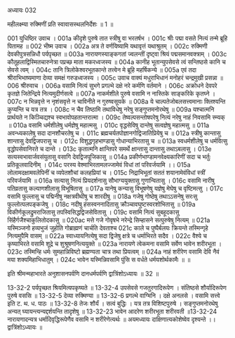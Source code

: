 अध्यायः 032

महीलक्ष्म्या रुक्मिणीं प्रति स्वावासस्थलनिर्देशः ॥ 1 ॥
	
001	युधिष्ठिर उवाच ।
001a	कीदृशे पुरुषे तात स्त्रीषु वा भरतर्षभ ।
001c	श्रीः पद्मा वसते नित्यं तन्मे ब्रूहि पितामह ॥
002	भीष्म उवाच ।
002a	अत्र ते वर्णयिष्यामि यथावृत्तं यथाश्रुतम् ।
002c	रुक्मिणी देवकीपुत्रसन्निधौ पर्यपृच्छत ॥
003a	नारायणस्याङ्कगतां ज्वलन्तीं दृष्ट्वा श्रियं पद्मसमानवक्त्राम् ।
003c	कौतूहलाद्विस्मितचारुनेत्रा पप्रच्छ माता मकरध्वजस्य ॥
004a	कानीह भूतान्युपसेवसे त्वं सन्तिष्ठसे कानि च सेवसे त्वम् ।
004c	तानि त्रिलोकेश्वरभूतकान्ते तत्त्वेन मे ब्रूहि महर्षिकन्ये ॥
005a	एवं तदा श्रीराभिभाष्यमाणा देव्या समक्षं गरुडध्वजस्य ।
005c	उवाच वाक्यं मधुराभिधानं मनोहरं चन्द्रमुखी प्रसन्ना ॥
006	श्रीरुवाच ।
006a	वसामि नित्यं सुभगे प्रगल्भे दक्षे नरे कर्मणि वर्तमाने ।
006c	अक्रोधने देवपरे कृतज्ञे जितेन्द्रिये नित्यमुदीर्णसत्वे ॥
007a	नाकर्मशीले पुरुषे वसामि न नास्तिके साङ्करिके कृतघ्ने ।
007c	न भिन्नवृत्ते न नृशंसवृत्ते न चाविनीते न गुरुष्वसूयके ॥
008a	ये चाल्पतेजोबलसत्त्वमानाः क्लिश्यन्ति कुप्यन्ति च यत्र तत्र ।
008c	न चैव तिष्ठामि तथाविधेषु नरेषु सङ्गुप्तमनोरथेषु ॥
009a	यश्चात्मनि प्रार्थयते न किञ्चिद्यश्च स्वभावोपहतान्तरात्मा ।
009c	तेष्वल्पसन्तोषपरेषु नित्यं नरेषु नाहं निवसामि स्म्यक् ॥
010a	वसामि धर्मशीलेषु धर्मज्ञेषु महात्मसु ।
010c	वृद्धसेविषु दान्तेषु सत्वज्ञेषु महात्मसु ॥
011a	अवन्ध्यकालेषु सदा दानशौचरतेषु च ।
011c	ब्रह्मचर्यतपोज्ञानगोद्विजातिप्रियेषु च ॥
012a	स्त्रीषु कान्तासु शान्तासु देवद्विजपरासु च ।
012c	विशुद्धगृहभाण्डासु गोधान्याभिरतासु च ॥
013a	स्वधर्मशीलेषु च धर्मवित्सु वृद्धोपसेवानिरते च दान्ते ।
013c	कृतात्मनि क्षान्तिपरे समर्थे क्षान्तासु दान्तासु तथाऽबलासु ।
013e	सत्यस्वभावार्जवसंयुतासु वसागि देवद्विजपूजिकासु ॥
014a	प्रकीर्णभाण्डामनवेक्ष्यकारिणीं सदा च भर्तुः प्रतिकूलवादिनीम् ।
014c	परस्य वेश्माभिरतामलज्जामेवं विधां तां परिवर्जयामि ।।
015a	लोलामदक्षामवलेपिनीं च व्यपेतशौचां कलहप्रियां च ।
015c	निद्राभिभूतां सततं शयानामेवंविधां स्त्रीं परिवर्जयामि ॥
016a	सत्यासु नित्यं प्रियदर्शनासु सौभाग्ययुक्तासु गुणान्वितासु ।
016c	वसामि नारीषु पतिव्रतासु कल्याणशीलासु विभूषितासु ॥
017a	यानेषु कन्यासु विभूषणेषु यज्ञेषु मेघेषु च वृष्टिमत्सु ।
017c	वसामि फुल्लासु च पद्मिनीषु नक्षत्रवीथीषु च शारदीषु ॥
018a	गजेषु गोष्ठेषु तथाऽऽसनेषु सरःसु फुल्लोत्पलपङ्कजेषु ।
018c	नदीषु हंसस्वननादितासु क्रौञ्चावघुष्टस्वरशोभितासु ॥
019a	विकीर्णकूलद्रुमराजितासु तपस्विसिद्धद्विजसेवितासु ।
019c	वसामि नित्यं सुबहूदकासु सिंहैर्गजैश्चाकुलितोदकासु ॥
020ac	मत्ते गजे गोवृषभे नरेन्द्रे सिम्हासने सत्पुरुषेषु नित्यम् ॥
021a	यस्मिञ्जनो हव्यभुजं जुहोति गोब्राह्मणं चार्चति देवताश्च
021c	काले च पुष्पैर्बलयः क्रियन्ते तस्मिन्गृहे नित्यमुपैमि वासम् ॥
022a	स्वाध्यायनित्येषु सदा द्विजेषु क्षत्रे च धर्माभिरते सदैव ।
022c	वैश्ये च कृष्याभिरते वसामि शूद्रे च शुश्रूषणनित्ययुक्ते ॥
023a	नारायणे त्वेकमना वसामि सर्वेण भावेन शरीरभूता ।
023c	तस्मिन्हि धर्मः सुमहान्निविष्टो ब्रह्मण्यता चात्र तथा प्रियत्वम् ॥
024a	नाहं शरीरेण वसामि देवि नैवं मया शक्यमिहाभिधातुम् ।
024c	भावेन यस्मिन्निवसामि पुंसि स वर्धते धर्मयशोर्थकामैः ॥ ॥

इति श्रीमन्महाभारते अनुशासनपर्वणि दानधर्मपर्वणि द्वात्रिंशोऽध्यायः ॥ 32 ॥

13-32-2 पर्यपृच्छत श्रियमित्यपकृष्यते ॥ 13-32-4 उपसेवसे गजतुरगादिरूपेण । संतिष्ठसे शौर्यादिरूपेण पुरुषे वससि ॥ 13-32-5 देव्या रुक्मिण्या ॥ 13-32-6 प्रगल्भे वाग्मिनि । दक्षे अनलसे । वसामि सत्त्वे इति ट. थ. ध. पाठः ॥ 13-32-8 तेजः शौर्यं । सत्वं बुद्धिः । यत्र तत्र विशिष्टपुरुषे । सङ्गुप्तमनोरथेषु अन्यत् घ्यायन्त्यन्यद्दर्शयन्ति तादृशेषु ॥ 13-32-23 भावेन आदरेण शरीरभूता शरीरवती ॥13-32-24 नारायणादन्यत्र धर्मादिवृद्धिरूपेणैव वसामि न शरीरेणेत्यर्थः ॥ अयमध्यायः दाक्षिणात्यकोशेष्वेव दृश्यन्ते ।। द्वात्रिंशोऽध्यायः ॥
